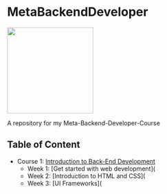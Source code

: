 # MetaBackendDeveloper
<img src="https://mlt.org/wp-content/uploads/2015/12/Meta-Logo.png" width=200>

A repository for my Meta-Backend-Developer-Course


## Table of Content

- Course 1: [Introduction to Back-End Development](https://github.com/SalsaCodes22/MetaBackendDeveloper/blob/main/Course%20One%20-%20Introduction%20to%20Backend%20Development)
  * Week 1: [Get started with web development](
  * Week 2: [Introduction to HTML and CSS](
  * Week 3: [UI Frameworks](
